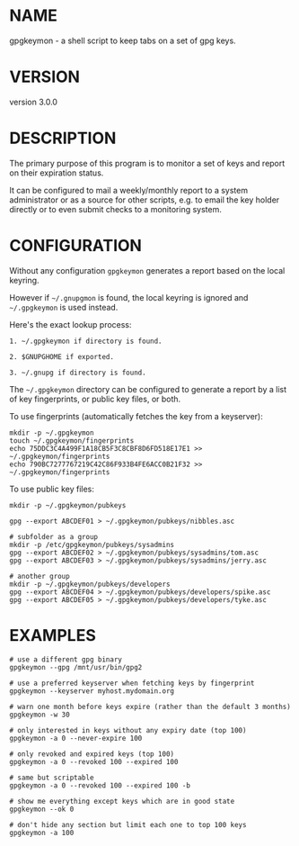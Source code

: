 # NAME

gpgkeymon - a shell script to keep tabs on a set of gpg keys.

# VERSION

version 3.0.0

# DESCRIPTION

The primary purpose of this program is to monitor a set of keys and report on their expiration status.

It can be configured to mail a weekly/monthly report to a system administrator or as a source for other scripts, e.g. to email the key holder directly or to even submit checks to a monitoring system.

# CONFIGURATION

Without any configuration `gpgkeymon` generates a report based on the local keyring.

However if `~/.gnupgmon` is found, the local keyring is ignored and `~/.gpgkeymon` is used instead.

Here's the exact lookup process:

	1. ~/.gpgkeymon if directory is found.

	2. $GNUPGHOME if exported.

	3. ~/.gnupg if directory is found.

The `~/.gpgkeymon` directory can be configured to generate a report by a list of key fingerprints, or public key files, or both.

To use fingerprints (automatically fetches the key from a keyserver):

	mkdir -p ~/.gpgkeymon
	touch ~/.gpgkeymon/fingerprints
	echo 75DDC3C4A499F1A18CB5F3C8CBF8D6FD518E17E1 >> ~/.gpgkeymon/fingerprints
	echo 790BC7277767219C42C86F933B4FE6ACC0B21F32 >> ~/.gpgkeymon/fingerprints

To use public key files:

	mkdir -p ~/.gpgkeymon/pubkeys

	gpg --export ABCDEF01 > ~/.gpgkeymon/pubkeys/nibbles.asc

	# subfolder as a group
	mkdir -p /etc/gpgkeymon/pubkeys/sysadmins
	gpg --export ABCDEF02 > ~/.gpgkeymon/pubkeys/sysadmins/tom.asc
	gpg --export ABCDEF03 > ~/.gpgkeymon/pubkeys/sysadmins/jerry.asc

	# another group
	mkdir -p ~/.gpgkeymon/pubkeys/developers
	gpg --export ABCDEF04 > ~/.gpgkeymon/pubkeys/developers/spike.asc
	gpg --export ABCDEF05 > ~/.gpgkeymon/pubkeys/developers/tyke.asc


# EXAMPLES

	# use a different gpg binary
	gpgkeymon --gpg /mnt/usr/bin/gpg2

	# use a preferred keyserver when fetching keys by fingerprint
	gpgkeymon --keyserver myhost.mydomain.org

	# warn one month before keys expire (rather than the default 3 months)
	gpgkeymon -w 30

	# only interested in keys without any expiry date (top 100)
	gpgkeymon -a 0 --never-expire 100

	# only revoked and expired keys (top 100)
	gpgkeymon -a 0 --revoked 100 --expired 100

	# same but scriptable
	gpgkeymon -a 0 --revoked 100 --expired 100 -b

	# show me everything except keys which are in good state
	gpgkeymon --ok 0

	# don't hide any section but limit each one to top 100 keys
	gpgkeymon -a 100
